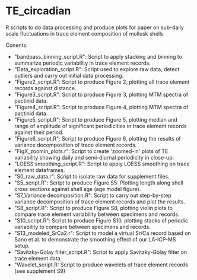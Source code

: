 # TE_circadian
R scripts to do data processing and produce plots for paper on sub-daily scale fluctuations in trace element composition of mollusk shells

Conents:
- "bandpass_binning_script.R": Script to apply stacking and binning to summarize periodic variability in trace element records.
- "Data_exploration_script.R": Script used to explore raw data, detect outliers and carry out initial data processing.
- "Figure2_script.R": Script to produce Figure 2, plotting all trace element records against distance.
- "Figure3_script.R": Script to produce Figure 3, plotting MTM spectra of pactinid data.
- "Figure4_script.R": Script to produce Figure 4, plotting MTM spectra of pactinid data.
- "Figure5_script.R": Script to produce Figure 5, plotting median and range of amplitude of significant periodicities in trace element records against their period.
- "Figure6_script.R": Script to produce Figure 6, plotting the results of variance decomposition of trace element records.
- "FigX_zoomin_plots.r": Script to create 'zoomed-in' plots of TE variability showing daily and semi-diurnal periodicity in close-up.
- "LOESS smoothing_script.R": Script to apply LOESS smoothing on trace element dataframes.
- "S0_raw_data.r": Script to isolate raw data for supplement files.
- "S5_script.R": Script to produce Figure S5: Plotting length along shell cross sections against shell age (age model figure).
- "S7_Variance decomposition.R": Script to carry out step-by-step variance decomposition of trace element records and plot the results.
- "S8_script.R": Script to produce Figure S8, plotting violin plots to compare trace element variability between specimens and records.
- "S10_script.R": Script to produce Figure S10, plotting stacks of periodic variability to compare between specimens and records.
- "S13_modeled_SrCa2.r": Script to model a virtual Sr/Ca record based on Sano et al. to demonstrate the smoothing effect of our LA-ICP-MS setup.
- "Savitzky-Golay filter_script.R": Script to apply Savitzky-Golay filter on trace element data.
- "Wavelet_script.R: Script to produce wavelets of trace element records (see supplement S9)
